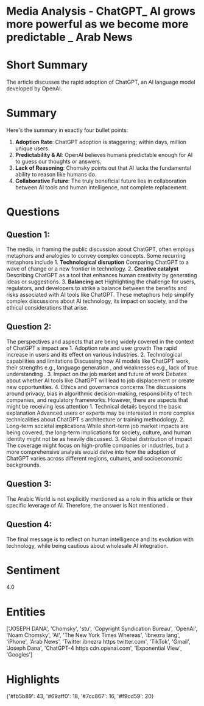 # Media Analysis - ChatGPT_ AI grows more powerful as we become more predictable _ Arab News

# Short Summary
The article discusses the rapid adoption of ChatGPT, an AI language model developed by OpenAI.

# Summary
Here's the summary in exactly four bullet points:

1. **Adoption Rate**: ChatGPT adoption is staggering; within days, million unique users.
2. **Predictability & AI**: OpenAI believes humans predictable enough for AI to guess our thoughts or answers.
3. **Lack of Reasoning**: Chomsky points out that AI lacks the fundamental ability to reason like humans do.
4. **Collaborative Future**: The truly beneficial future lies in collaboration between AI tools and human intelligence, not complete replacement.

# Questions
## Question 1:
The media, in framing the public discussion about ChatGPT, often employs metaphors and analogies to convey complex concepts. Some recurring metaphors include  1. **Technological disruption** Comparing ChatGPT to a wave of change or a new frontier in technology. 2. **Creative catalyst** Describing ChatGPT as a tool that enhances human creativity by generating ideas or suggestions. 3. **Balancing act** Highlighting the challenge for users, regulators, and developers to strike a balance between the benefits and risks associated with AI tools like ChatGPT. These metaphors help simplify complex discussions about AI technology, its impact on society, and the ethical considerations that arise.
## Question 2:
The perspectives and aspects that are being widely covered in the context of ChatGPT s impact are  1. Adoption rate and user growth The rapid increase in users and its effect on various industries. 2. Technological capabilities and limitations Discussing how AI models like ChatGPT work, their strengths e.g., language generation , and weaknesses e.g., lack of true understanding . 3. Impact on the job market and future of work Debates about whether AI tools like ChatGPT will lead to job displacement or create new opportunities. 4. Ethics and governance concerns The discussions around privacy, bias in algorithmic decision-making, responsibility of tech companies, and regulatory frameworks. However, there are aspects that might be receiving less attention  1. Technical details beyond the basic explanation Advanced users or experts may be interested in more complex technicalities about ChatGPT s architecture or training methodology. 2. Long-term societal implications While short-term job market impacts are being covered, the long-term implications for society, culture, and human identity might not be as heavily discussed. 3. Global distribution of impact The coverage might focus on high-profile companies or industries, but a more comprehensive analysis would delve into how the adoption of ChatGPT varies across different regions, cultures, and socioeconomic backgrounds.
## Question 3:
The Arabic World is not explicitly mentioned as a role in this article or their specific leverage of AI. Therefore, the answer is Not mentioned .
## Question 4:
The final message is to reflect on human intelligence and its evolution with technology, while being cautious about wholesale AI integration.


# Sentiment
4.0

# Entities
['JOSEPH DANA', 'Chomsky', 'stu', 'Copyright Syndication Bureau', 'OpenAI', 'Noam Chomsky', 'AI', 'The New York Times Whereas', 'ibnezra lang', 'iPhone', 'Arab News', 'Twitter ibnezra https twitter.com', 'TikTok', 'Gmail', 'Joseph Dana', 'ChatGPT-4 https cdn.openai.com', 'Exponential View', 'Googles']

# Highlights
{'#fb5b89': 43, '#69aff0': 18, '#7cc867': 16, '#f9cd59': 20}

